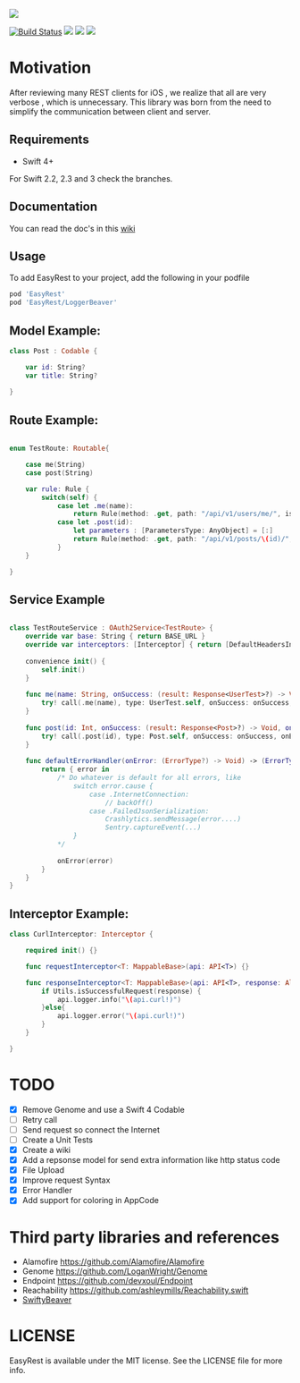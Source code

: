  ![](https://github.com/lucasmpaim/EasyRest/blob/master/Images/logo.png)
 
 
 [![Build Status](https://www.bitrise.io/app/26434cc1ea3414c5/status.svg?token=DtKIwnE_HhoEyWPnAF6nhw)](https://www.bitrise.io/app/26434cc1ea3414c5)
 ![](https://cocoapod-badges.herokuapp.com/v/EasyRest/badge.png)
 ![](https://cocoapod-badges.herokuapp.com/p/EasyRest/badge.png)
 ![](https://cocoapod-badges.herokuapp.com/l/EasyRest/badge.(png|svg))

# Motivation
After reviewing many REST clients for iOS , we realize that all are very verbose , which is unnecessary.
This library was born from the need to simplify the communication between client and server.

## Requirements
 - Swift 4+

For Swift 2.2, 2.3 and 3 check the branches.

## Documentation
You can read the doc's in this [wiki](https://github.com/lucasmpaim/EasyRest/wiki)

## Usage
To add EasyRest to your project, add the following in your podfile

```Ruby
pod 'EasyRest'
pod 'EasyRest/LoggerBeaver'
```


## Model Example:
```swift
class Post : Codable {

    var id: String?
    var title: String?
    
}
```

## Route Example:
```swift

enum TestRoute: Routable{

    case me(String)
    case post(String)

    var rule: Rule {
        switch(self) {
            case let .me(name):
                return Rule(method: .get, path: "/api/v1/users/me/", isAuthenticable: true, parameters: [.query : ["name": name]])
            case let .post(id):
                let parameters : [ParametersType: AnyObject] = [:]
                return Rule(method: .get, path: "/api/v1/posts/\(id)/", isAuthenticable: true, parameters: parameters)
            }
    }

}

```

## Service Example
```swift

class TestRouteService : OAuth2Service<TestRoute> {
    override var base: String { return BASE_URL }
    override var interceptors: [Interceptor] { return [DefaultHeadersInterceptor()] }
    
    convenience init() {
        self.init()
    }
    
    func me(name: String, onSuccess: (result: Response<UserTest>?) -> Void, onError: (ErrorType?) -> Void, always: () -> Void) {
        try! call(.me(name), type: UserTest.self, onSuccess: onSuccess, onError: defaultErrorHandler(onError), always: always)
    }
    
    func post(id: Int, onSuccess: (result: Response<Post>?) -> Void, onError: (ErrorType?) -> Void, always: () -> Void) {
        try! call(.post(id), type: Post.self, onSuccess: onSuccess, onError: defaultErrorHandler(onError), always: always)
    }
    
    func defaultErrorHandler(onError: (ErrorType?) -> Void) -> (ErrorType?) -> Void {
        return { error in
            /* Do whatever is default for all errors, like
                switch error.cause {
                    case .InternetConnection:
                        // backOff()
                    case .FailedJsonSerialization:
                        Crashlytics.sendMessage(error....)
                        Sentry.captureEvent(...)
                }
            */
            
            onError(error)
        }
    }
}
```


## Interceptor Example:

```swift
class CurlInterceptor: Interceptor {

    required init() {}

    func requestInterceptor<T: MappableBase>(api: API<T>) {}

    func responseInterceptor<T: MappableBase>(api: API<T>, response: Alamofire.Response<AnyObject, NSError>) {
        if Utils.isSuccessfulRequest(response) {
            api.logger.info("\(api.curl!)")
        }else{
            api.logger.error("\(api.curl!)")
        }
    }

}
```

# TODO
- [X] Remove Genome and use a Swift 4 Codable
- [ ] Retry call
- [ ] Send request so connect the Internet
- [ ] Create a Unit Tests
- [X] Create a wiki
- [X] Add a repsonse model for send extra information like http status code
- [X] File Upload
- [X] Improve request Syntax
- [X] Error Handler
- [X] Add support for coloring in AppCode

# Third party libraries and references
- Alamofire    https://github.com/Alamofire/Alamofire
- Genome       https://github.com/LoganWright/Genome
- Endpoint     https://github.com/devxoul/Endpoint
- Reachability https://github.com/ashleymills/Reachability.swift
- [SwiftyBeaver](http://swiftybeaver.com/)

# LICENSE
EasyRest is available under the MIT license. See the LICENSE file for more info.
